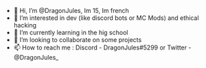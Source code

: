- 👋 Hi, I’m @DragonJules, Im 15, Im  french
- 👀 I’m interested in dev (like discord bots or MC Mods) and ethical hacking
- 🌱 I’m currently learning in the hig school
- 💞️ I’m looking to collaborate on some projects
- 📫 How to reach me : Discord - DragonJules#5299 or Twitter - @DragonJules_

<!---
DragonJules/DragonJules is a ✨ special ✨ repository because its `README.md` (this file) appears on your GitHub profile.
You can click the Preview link to take a look at your changes.
--->
